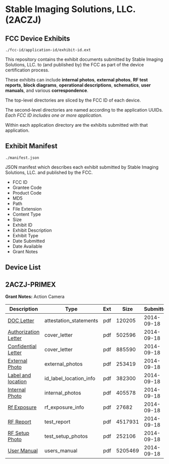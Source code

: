 # Stable Imaging Solutions, LLC. (2ACZJ)
## FCC Device Exhibits

```
./fcc-id/application-id/exhibit-id.ext
```

This repository contains the exhibit documents submitted by Stable Imaging Solutions, LLC. to (and published by) the FCC as part of the device certification process.

These exhibits can include **internal photos**, **external photos**, **RF test reports**, **block diagrams**, **operational descriptions**, **schematics**, **user manuals**, and various **correspondence**.

The top-level directories are sliced by the FCC ID of each device.

The second-level directories are named according to the application UUIDs. *Each FCC ID includes one or more application.*

Within each application directory are the exhibits submitted with that application. 

## Exhibit Manifest

```
./manifest.json
```

JSON manifest which describes each exhibit submitted by Stable Imaging Solutions, LLC. and published by the FCC.

- FCC ID
- Grantee Code
- Product Code
- MD5
- Path
- File Extension
- Content Type
- Size
- Exhibit ID
- Exhibit Description
- Exhibit Type
- Date Submitted
- Date Available
- Grant Notes

## Device List
## 2ACZJ-PRIMEX
**Grant Notes:** Action Camera

| Description | Type | Ext | Size | Submitted | Available |
| ----------- | ---- | --- | ---- | --------- | --------- |
| [DOC Letter](2ACZJ-PRIMEX/a109718adc32f1e7fbadbee93520716f/2394255.pdf) | attestation_statements | pdf | 120205 | 2014-09-18 | 2014-09-18 |
| [Authorization Letter](2ACZJ-PRIMEX/a109718adc32f1e7fbadbee93520716f/2394253.pdf) | cover_letter | pdf | 502596 | 2014-09-18 | 2014-09-18 |
| [Confidential Letter](2ACZJ-PRIMEX/a109718adc32f1e7fbadbee93520716f/2394254.pdf) | cover_letter | pdf | 885590 | 2014-09-18 | 2014-09-18 |
| [External Photo](2ACZJ-PRIMEX/a109718adc32f1e7fbadbee93520716f/2394259.pdf) | external_photos | pdf | 253419 | 2014-09-18 | 2014-11-02 |
| [Label and location](2ACZJ-PRIMEX/a109718adc32f1e7fbadbee93520716f/2394260.pdf) | id_label_location_info | pdf | 382300 | 2014-09-18 | 2014-09-18 |
| [Internal Photo](2ACZJ-PRIMEX/a109718adc32f1e7fbadbee93520716f/2394261.pdf) | internal_photos | pdf | 405578 | 2014-09-18 | 2014-11-02 |
| [Rf Exposure](2ACZJ-PRIMEX/a109718adc32f1e7fbadbee93520716f/2394262.pdf) | rf_exposure_info | pdf | 27682 | 2014-09-18 | 2014-09-18 |
| [RF Report](2ACZJ-PRIMEX/a109718adc32f1e7fbadbee93520716f/2394263.pdf) | test_report | pdf | 4517931 | 2014-09-18 | 2014-09-18 |
| [RF Setup Photo](2ACZJ-PRIMEX/a109718adc32f1e7fbadbee93520716f/2394264.pdf) | test_setup_photos | pdf | 252106 | 2014-09-18 | 2014-11-02 |
| [User Manual](2ACZJ-PRIMEX/a109718adc32f1e7fbadbee93520716f/2394265.pdf) | users_manual | pdf | 5205469 | 2014-09-18 | 2014-11-02 |
